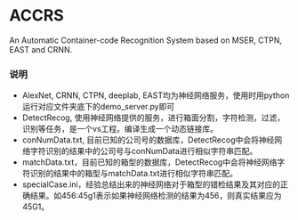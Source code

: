 # ACCRS
An Automatic Container-code Recognition System based on MSER, CTPN, EAST and CRNN.

### 说明
* AlexNet, CRNN, CTPN, deeplab, EAST均为神经网络服务，使用时用python运行对应文件夹底下的demo_server.py即可
* DetectRecog, 使用神经网络提供的服务，进行箱面分割，字符检测，过滤，识别等任务，是一个vs工程。编译生成一个动态链接库。
* conNumData.txt, 目前已知的公司号的数据库，DetectRecog中会将神经网络字符识别的结果中的公司号与conNumData进行相似字符串匹配。
* matchData.txt，目前已知的箱型的数据库，DetectRecog中会将神经网络字符识别的结果中的箱型与matchData.txt进行相似字符串匹配。
* specialCase.ini，经验总结出来的神经网络对于箱型的错检结果及其对应的正确结果。如456:45g1表示如果神经网络检测的结果为456，则真实结果应为45G1。